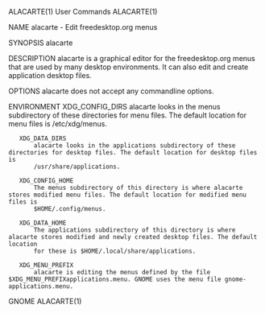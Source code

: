 ALACARTE(1)                                                        User Commands                                                       ALACARTE(1)

NAME
       alacarte - Edit freedesktop.org menus

SYNOPSIS
       alacarte

DESCRIPTION
       alacarte is a graphical editor for the freedesktop.org menus that are used by many desktop environments. It can also edit and create
       application desktop files.

OPTIONS
       alacarte does not accept any commandline options.

ENVIRONMENT
       XDG_CONFIG_DIRS
           alacarte looks in the menus subdirectory of these directories for menu files. The default location for menu files is /etc/xdg/menus.

       XDG_DATA_DIRS
           alacarte looks in the applications subdirectory of these directories for desktop files. The default location for desktop files is
           /usr/share/applications.

       XDG_CONFIG_HOME
           The menus subdirectory of this directory is where alacarte stores modified menu files. The default location for modified menu files is
           $HOME/.config/menus.

       XDG_DATA_HOME
           The applications subdirectory of this directory is where alacarte stores modified and newly created desktop files. The default location
           for these is $HOME/.local/share/applications.

       XDG_MENU_PREFIX
           alacarte is editing the menus defined by the file $XDG_MENU_PREFIXapplications.menu. GNOME uses the menu file gnome-applications.menu.

GNOME                                                                                                                                  ALACARTE(1)
